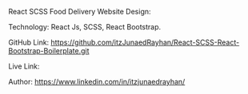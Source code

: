 React SCSS Food Delivery Website Design:

Technology: React Js, SCSS, React Bootstrap.

GitHub Link: https://github.com/itzJunaedRayhan/React-SCSS-React-Bootstrap-Boilerplate.git

Live Link: 

Author: https://www.linkedin.com/in/itzjunaedrayhan/